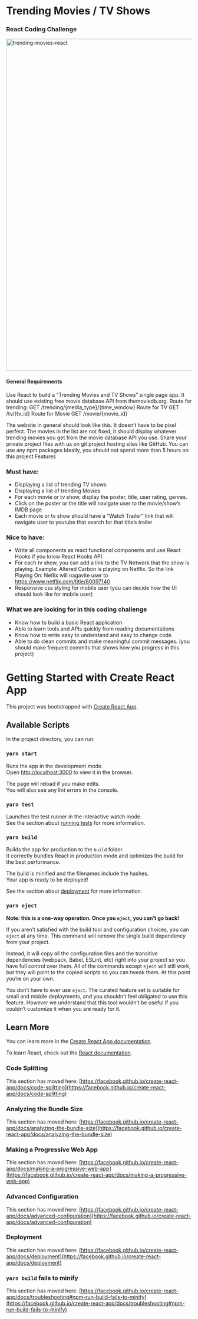 # Trending Movies / TV Shows
### React Coding Challenge

<img width="900" alt="trending-movies-react" src="https://user-images.githubusercontent.com/24792165/123541964-d6929c80-d6fb-11eb-93d0-ddb29169b44f.png">

#### General Requirements
Use React to build a “Trending Movies and TV Shows” single page app. It should use existing free movie database API from themoviedb.org.
Route for trending: GET /trending/{media_type}/{time_window}
Route for TV GET /tv/{tv_id}
Route for Movie GET /movie/{movie_id}

The website in general should look like this. It doesn’t have to be pixel perfect. The movies in the list are not fixed, it should display whatever trending movies you get from the movie database API you use.
Share your private project files with us on git project hosting sites like GitHub. You can use any npm packages
Ideally, you should not spend more than 5 hours on this project
Features
### Must have:
- Displaying a list of trending TV shows
- Displaying a list of trending Movies
- For each movie or tv show, display the poster, title, user rating, genres.
- Click on the poster or the title will navigate user to the movie/show’s IMDB page
- Each movie or tv show should have a “Watch Trailer” link that will navigate user to youtube that search for that title’s trailer
### Nice to have:
- Write all components as react functional components and use React Hooks if you know React Hooks API.
- For each tv show, you can add a link to the TV Network that the show is playing. Example: Altered Carbon is playing on Netflix. So the link Playing On: Neflix will nagavite user to https://www.netflix.com/title/80097140
- Responsive css styling for mobile user (you can decide how the UI should look like for mobile user)
### What we are looking for in this coding challenge
- Know how to build a basic React application
- Able to learn tools and APIs quickly from reading documentations
- Know how to write easy to understand and easy to change code
- Able to do clean commits and make meaningful commit messages. (you should make frequent commits that shows how you progress in this project)


# Getting Started with Create React App

This project was bootstrapped with [Create React App](https://github.com/facebook/create-react-app).

## Available Scripts

In the project directory, you can run:

### `yarn start`

Runs the app in the development mode.\
Open [http://localhost:3000](http://localhost:3000) to view it in the browser.

The page will reload if you make edits.\
You will also see any lint errors in the console.

### `yarn test`

Launches the test runner in the interactive watch mode.\
See the section about [running tests](https://facebook.github.io/create-react-app/docs/running-tests) for more information.

### `yarn build`

Builds the app for production to the `build` folder.\
It correctly bundles React in production mode and optimizes the build for the best performance.

The build is minified and the filenames include the hashes.\
Your app is ready to be deployed!

See the section about [deployment](https://facebook.github.io/create-react-app/docs/deployment) for more information.

### `yarn eject`

**Note: this is a one-way operation. Once you `eject`, you can’t go back!**

If you aren’t satisfied with the build tool and configuration choices, you can `eject` at any time. This command will remove the single build dependency from your project.

Instead, it will copy all the configuration files and the transitive dependencies (webpack, Babel, ESLint, etc) right into your project so you have full control over them. All of the commands except `eject` will still work, but they will point to the copied scripts so you can tweak them. At this point you’re on your own.

You don’t have to ever use `eject`. The curated feature set is suitable for small and middle deployments, and you shouldn’t feel obligated to use this feature. However we understand that this tool wouldn’t be useful if you couldn’t customize it when you are ready for it.

## Learn More

You can learn more in the [Create React App documentation](https://facebook.github.io/create-react-app/docs/getting-started).

To learn React, check out the [React documentation](https://reactjs.org/).

### Code Splitting

This section has moved here: [https://facebook.github.io/create-react-app/docs/code-splitting](https://facebook.github.io/create-react-app/docs/code-splitting)

### Analyzing the Bundle Size

This section has moved here: [https://facebook.github.io/create-react-app/docs/analyzing-the-bundle-size](https://facebook.github.io/create-react-app/docs/analyzing-the-bundle-size)

### Making a Progressive Web App

This section has moved here: [https://facebook.github.io/create-react-app/docs/making-a-progressive-web-app](https://facebook.github.io/create-react-app/docs/making-a-progressive-web-app)

### Advanced Configuration

This section has moved here: [https://facebook.github.io/create-react-app/docs/advanced-configuration](https://facebook.github.io/create-react-app/docs/advanced-configuration)

### Deployment

This section has moved here: [https://facebook.github.io/create-react-app/docs/deployment](https://facebook.github.io/create-react-app/docs/deployment)

### `yarn build` fails to minify

This section has moved here: [https://facebook.github.io/create-react-app/docs/troubleshooting#npm-run-build-fails-to-minify](https://facebook.github.io/create-react-app/docs/troubleshooting#npm-run-build-fails-to-minify)
